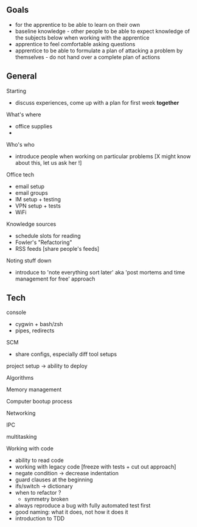 ## Goals
* for the apprentice to be able to learn on their own
* baseline knowledge - other people to be able to expect knowledge of the subjects below when working with the apprentice
* apprentice to feel comfortable asking questions
* apprentice to be able to formulate a plan of attacking a problem by themselves - do not hand over a complete plan of actions

## General

Starting

* discuss experiences, come up with a plan for first week **together**

What's where  

* office supplies
*

Who's who

* introduce people when working on particular problems [X might know about this, let us ask her !]

Office tech

* email setup
* email groups
* IM setup + testing
* VPN setup + tests
* WiFi

Knowledge sources

* schedule slots for reading
* Fowler's "Refactoring"
* RSS feeds [share people's feeds]

Noting stuff down

* introduce to 'note everything sort later' aka 'post mortems and time management for free' approach

## Tech

console

* cygwin + bash/zsh
* pipes, redirects

SCM  

* share configs, especially diff tool setups

project setup -> ability to deploy

Algorithms

Memory management

Computer bootup process

Networking

IPC

multitasking

Working with code  

* ability to read code
* working with legacy code [freeze with tests + cut out approach]
* negate condition -> decrease indentation  
* guard clauses at the beginning  
* ifs/switch -> dictionary  
* when to refactor ?   
    * symmetry broken  
* always reproduce a bug with fully automated test first
* good naming: what it does, not how it does it
* introduction to TDD
